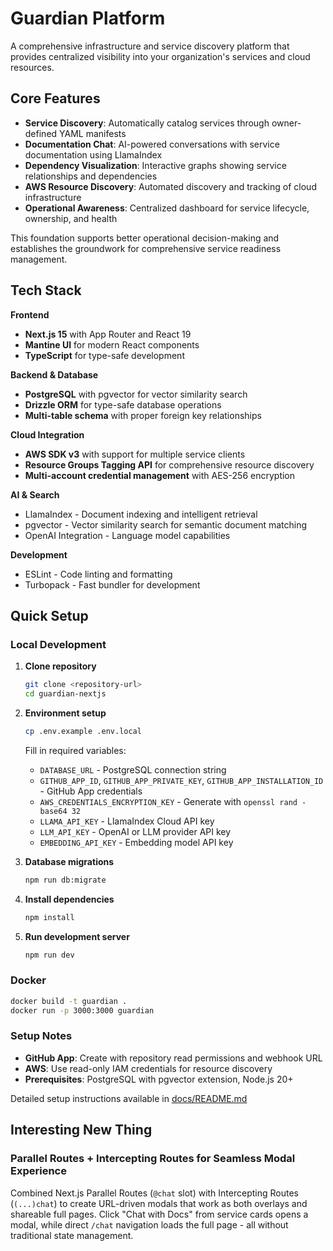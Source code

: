 # Guardian Platform

A comprehensive infrastructure and service discovery platform that provides centralized visibility into your organization's services and cloud resources.

## Core Features

- **Service Discovery**: Automatically catalog services through owner-defined YAML manifests
- **Documentation Chat**: AI-powered conversations with service documentation using LlamaIndex
- **Dependency Visualization**: Interactive graphs showing service relationships and dependencies  
- **AWS Resource Discovery**: Automated discovery and tracking of cloud infrastructure
- **Operational Awareness**: Centralized dashboard for service lifecycle, ownership, and health

This foundation supports better operational decision-making and establishes the groundwork for comprehensive service readiness management.

## Tech Stack

**Frontend**
- **Next.js 15** with App Router and React 19
- **Mantine UI** for modern React components
- **TypeScript** for type-safe development

**Backend & Database**
- **PostgreSQL** with pgvector for vector similarity search
- **Drizzle ORM** for type-safe database operations
- **Multi-table schema** with proper foreign key relationships

**Cloud Integration**
- **AWS SDK v3** with support for multiple service clients
- **Resource Groups Tagging API** for comprehensive resource discovery
- **Multi-account credential management** with AES-256 encryption

**AI & Search**
- LlamaIndex - Document indexing and intelligent retrieval
- pgvector - Vector similarity search for semantic document matching
- OpenAI Integration - Language model capabilities

**Development**
- ESLint - Code linting and formatting
- Turbopack - Fast bundler for development

## Quick Setup

### Local Development

1. **Clone repository**
   ```bash
   git clone <repository-url>
   cd guardian-nextjs
   ```

2. **Environment setup**
   ```bash
   cp .env.example .env.local
   ```
   Fill in required variables:
   - `DATABASE_URL` - PostgreSQL connection string
   - `GITHUB_APP_ID`, `GITHUB_APP_PRIVATE_KEY`, `GITHUB_APP_INSTALLATION_ID` - GitHub App credentials
   - `AWS_CREDENTIALS_ENCRYPTION_KEY` - Generate with `openssl rand -base64 32`
   - `LLAMA_API_KEY` - LlamaIndex Cloud API key
   - `LLM_API_KEY` - OpenAI or LLM provider API key
   - `EMBEDDING_API_KEY` - Embedding model API key

3. **Database migrations**
   ```bash
   npm run db:migrate
   ```

4. **Install dependencies**
   ```bash
   npm install
   ```

5. **Run development server**
   ```bash
   npm run dev
   ```

### Docker

```bash
docker build -t guardian .
docker run -p 3000:3000 guardian
```

### Setup Notes
- **GitHub App**: Create with repository read permissions and webhook URL
- **AWS**: Use read-only IAM credentials for resource discovery
- **Prerequisites**: PostgreSQL with pgvector extension, Node.js 20+

Detailed setup instructions available in [docs/README.md](docs/README.md)

## Interesting New Thing

### Parallel Routes + Intercepting Routes for Seamless Modal Experience

Combined Next.js Parallel Routes (`@chat` slot) with Intercepting Routes (`(...)chat`) to create URL-driven modals that work as both overlays and shareable full pages. Click "Chat with Docs" from service cards opens a modal, while direct `/chat` navigation loads the full page - all without traditional state management.
